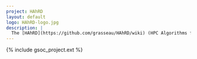 ```yaml
---
project: HAhRD
layout: default
logo: HAhRD-logo.jpg
description: |
  The [HAhRD](https://github.com/grasseau/HAhRD/wiki) (HPC Algorithms for high Resolution Detectors) aims to investigate new methods based on statistics, Machine Learning, and/or image processing for high resolution detectors of sub-detectors in HEP. In addition, the studied algorithms must have all the good properties (parallel and vectorized) to run efficiently on extensible processor and GPU platforms (High Performance Computing). This project is achieved with a strong collaboration with physicists.
---
```


{% include gsoc_project.ext %}
